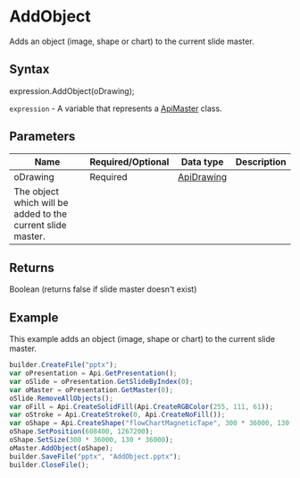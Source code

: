 # AddObject

Adds an object (image, shape or chart) to the current slide master.

## Syntax

expression.AddObject(oDrawing);

`expression` - A variable that represents a [ApiMaster](../ApiMaster.md) class.

## Parameters

| **Name** | **Required/Optional** | **Data type** | **Description** |
| ------------- | ------------- | ------------- | ------------- |
| oDrawing | Required | [ApiDrawing](../../ApiDrawing/ApiDrawing.md) | 
The object which will be added to the current slide master. |

## Returns

Boolean (returns false if slide master doesn't exist)

## Example

This example adds an object (image, shape or chart) to the current slide master.

```javascript
builder.CreateFile("pptx");
var oPresentation = Api.GetPresentation();
var oSlide = oPresentation.GetSlideByIndex(0);
var oMaster = oPresentation.GetMaster(0);
oSlide.RemoveAllObjects();
var oFill = Api.CreateSolidFill(Api.CreateRGBColor(255, 111, 61));
var oStroke = Api.CreateStroke(0, Api.CreateNoFill());
var oShape = Api.CreateShape("flowChartMagneticTape", 300 * 36000, 130 * 36000, oFill, oStroke);
oShape.SetPosition(608400, 1267200);
oShape.SetSize(300 * 36000, 130 * 36000);
oMaster.AddObject(oShape);
builder.SaveFile("pptx", "AddObject.pptx");
builder.CloseFile();
```